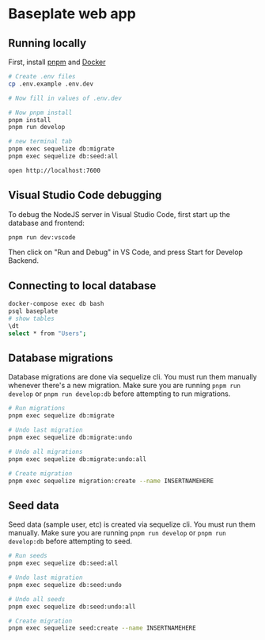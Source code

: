 # Baseplate web app

## Running locally

First, install [pnpm](https://pnpm.io/) and [Docker](https://www.docker.com/)

```sh
# Create .env files
cp .env.example .env.dev

# Now fill in values of .env.dev

# Now pnpm install
pnpm install
pnpm run develop

# new terminal tab
pnpm exec sequelize db:migrate
pnpm exec sequelize db:seed:all

open http://localhost:7600
```

## Visual Studio Code debugging

To debug the NodeJS server in Visual Studio Code, first start up the database and frontend:

```sh
pnpm run dev:vscode
```

Then click on "Run and Debug" in VS Code, and press Start for Develop Backend.

## Connecting to local database

```sh
docker-compose exec db bash
psql baseplate
# show tables
\dt
select * from "Users";
```

## Database migrations

Database migrations are done via sequelize cli. You must run them manually whenever there's a new migration. Make sure you are running `pnpm run develop` or `pnpm run develop:db` before attempting to run migrations.

```sh
# Run migrations
pnpm exec sequelize db:migrate

# Undo last migration
pnpm exec sequelize db:migrate:undo

# Undo all migrations
pnpm exec sequelize db:migrate:undo:all

# Create migration
pnpm exec sequelize migration:create --name INSERTNAMEHERE
```

## Seed data

Seed data (sample user, etc) is created via sequelize cli. You must run them manually. Make sure you are running `pnpm run develop` or `pnpm run develop:db` before attempting to seed.

```sh
# Run seeds
pnpm exec sequelize db:seed:all

# Undo last migration
pnpm exec sequelize db:seed:undo

# Undo all seeds
pnpm exec sequelize db:seed:undo:all

# Create migration
pnpm exec sequelize seed:create --name INSERTNAMEHERE
```
